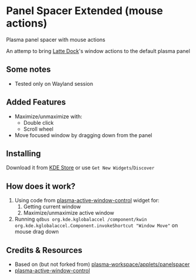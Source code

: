 # Panel Spacer Extended (mouse actions)

Plasma panel spacer with mouse actions

An attemp to bring [Latte Dock](https://github.com/KDE/latte-dock)'s window actions to the default plasma panel

## Some notes

* Tested only on Wayland session

## Added Features

* Maximize/unmaximize with:
  * Double click
  * Scroll wheel
* Move focused window by dragging down from the panel

## Installing

Download it from [KDE Store](https://store.kde.org/p/TODO) or use `Get New Widgets`/`Discover`

## How does it work?

1. Using code from [plasma-active-window-control](https://invent.kde.org/plasma/plasma-active-window-control) widget for:
   1. Getting current window
   2. Maximize/unmaximize active window
2. Running `qdbus org.kde.kglobalaccel /component/kwin org.kde.kglobalaccel.Component.invokeShortcut "Window Move"` on mouse drag down

## Credits & Resources

* Based on (but not forked from) [plasma-workspace/applets/panelspacer](https://invent.kde.org/plasma/plasma-workspace/-/tree/master/applets/panelspacer)
* [plasma-active-window-control](https://invent.kde.org/plasma/plasma-active-window-control)
